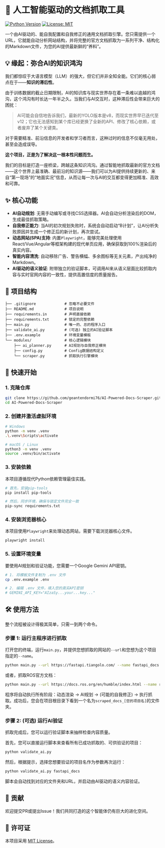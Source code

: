 # 🧠 人工智能驱动的文档抓取工具

[![Python Version](https://img.shields.io/badge/python-3.9+-blue.svg)](https://www.python.org/downloads/)
[![License: MIT](https://img.shields.io/badge/License-MIT-yellow.svg)](https://opensource.org/licenses/MIT)

一个由AI驱动的、能自我配置和自我修正的通用文档抓取引擎。您只需提供一个URL，它就能自动分析网站结构，并将完整的官方文档抓取为一系列干净、结构化的Markdown文件，为您的AI提供最新鲜的“养料”。

## 💡 缘起：弥合AI的知识鸿沟

我们都惊叹于大语言模型（LLM）的强大，但它们并非全知全能。它们的核心弱点在于——**知识的滞后性**。

由于训练数据的截止日期限制，AI的知识库与现实世界存在着一条难以逾越的鸿沟，这个鸿沟有时长达一年半之久。当我们与AI交互时，这种滞后性会带来巨大的困扰：
> AI可能会自信地告诉我们，最新的YOLO版本是v8，而现实世界早已迭代至v12；它也无法感知到某个库已经更换了全新的API、修改了核心依赖，或者废弃了某个关键类。

对于需要精准、前沿信息的开发者和学习者而言，这种过时的信息不仅毫无用处，甚至会造成误导。

**这个项目，正是为了解决这一根本性问题而生。**

我们的目标是打造一座桥梁，跨越这条知识鸿沟。通过智能地抓取最新的官方文档——这个世界上最准确、最前沿的知识源——我们可以为AI提供持续更新的、来自“第一现场”的“地面实况”信息，从而让每一次与AI的交互都变得更加精准、高效和可靠。

## ✨ 核心功能

-   **AI自动规划**: 无需手动编写或寻找CSS选择器。AI会自动分析渲染后的DOM，生成最佳抓取策略。
-   **自我修正能力**: 当AI的初次规划失败时，系统会自动启动“B计划”，让AI分析失败原因并生成一个修正后的新计划，再次尝试。
-   **动态网站(SPA)支持**: 内置`Playwright`，能够完美处理使用React/Vue/Angular等框架构建的现代单页应用，确保获取到100%渲染后的真实内容。
-   **智能内容清洗**: 自动移除广告、警告横幅、多余图标等无关元素，产出纯净的Markdown。
-   **AI驱动的语义验证**: 附带独立的验证脚本，可调用AI来从语义层面比较抓取内容与实时官网内容的一致性，提供高置信度的质量报告。

## 📂 项目结构

```
├── .gitignore             # 忽略不必要文件
├── README.md              # 项目说明
├── requirements.in        # 声明直接依赖
├── requirements.txt       # 锁定的完整依赖
├── main.py                # 唯一的、总的程序入口
├── validate_ai.py         # (可选) 独立的AI验证脚本
├── .env.example           # 环境变量模板
└── modules/               # 核心逻辑模块
    ├── ai_planner.py      # AI规划与自我修正模块
    ├── config.py          # Config数据结构定义
    └── scraper.py         # 抓取执行引擎模块
```

## 🚀 快速开始

### 1. 克隆仓库

```bash
git clone https://github.com/geantendormi76/AI-Powered-Docs-Scraper.git
cd AI-Powered-Docs-Scraper
```

### 2. 创建并激活虚拟环境

```bash
# Windows
python -m venv .venv
.\.venv\Scripts\activate

# macOS / Linux
python3 -m venv .venv
source .venv/bin/activate
```

### 3. 安装依赖

本项目遵循现代Python依赖管理最佳实践。

```bash
# 首先，安装pip-tools
pip install pip-tools

# 然后，同步环境，确保与锁定文件完全一致
pip-sync requirements.txt
```

### 4. 安装浏览器核心

本项目使用`Playwright`来处理动态网站，需要下载浏览器核心文件。

```bash
playwright install
```

### 5. 设置环境变量

要使用AI规划和验证功能，您需要一个Google Gemini API密钥。

```bash
# 1. 将模板文件复制为 .env 文件
cp .env.example .env

# 2. 编辑 .env 文件，填入您的真实API密钥
# GEMINI_API_KEY="AIzaSy...your...key..."
```

## 🛠️ 使用方法

整个流程被设计得极其简单，只需一到两个命令。

### 步骤 1: 运行主程序进行抓取

打开您的终端，运行`main.py`，并提供您想抓取的网站的`--url`和您想为这个项目指定的`--name`。

```bash
python main.py --url https://fastapi.tiangolo.com/ --name fastapi_docs
```

或者，抓取ROS官方文档：

```bash
python main.py --url https://docs.ros.org/en/humble/index.html --name ros_humble_docs
```

程序将自动执行所有阶段：动态渲染 -> AI规划 -> (可能的自我修正) -> 执行抓取。成功后，您会在项目根目录下看到一个名为`scraped_docs_[您的项目名]`的文件夹。

### 步骤 2: (可选) 运行AI验证

抓取完成后，您可以运行验证脚本来抽样检查内容质量。

首先，您可以直接运行脚本来查看所有已成功抓取的、可供验证的项目：

```bash
python validate_ai.py
```

然后，根据提示，选择您想要验证的项目名作为参数再次运行：

```bash
python validate_ai.py fastapi_docs
```

脚本会自动找到对应的文件夹和URL，并启动由AI驱动的语义内容验证。

## 🤝 贡献

欢迎提交PR或提出Issue！我们共同打造的这个智能体仍有巨大的进化空间。

## 📄 许可证

本项目采用 [MIT License](LICENSE)。
